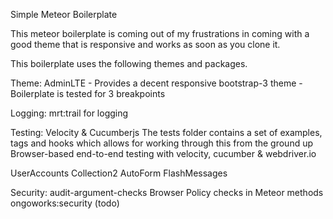 Simple Meteor Boilerplate 

This meteor boilerplate is coming out of my frustrations in coming with a good theme that is responsive and works as soon as you clone it. 

This boilerplate uses the following themes and packages. 

Theme: AdminLTE
	- Provides a decent responsive bootstrap-3 theme 
	- Boilerplate is tested for 3 breakpoints

Logging:
	mrt:trail for logging

Testing:
	Velocity & Cucumberjs
	The tests folder contains a set of examples, tags and hooks which allows for working through this from the ground up
	Browser-based end-to-end testing with velocity, cucumber & webdriver.io

UserAccounts
Collection2 
AutoForm
FlashMessages

Security:
	audit-argument-checks
	Browser Policy 
	checks in Meteor methods
	ongoworks:security (todo)
	